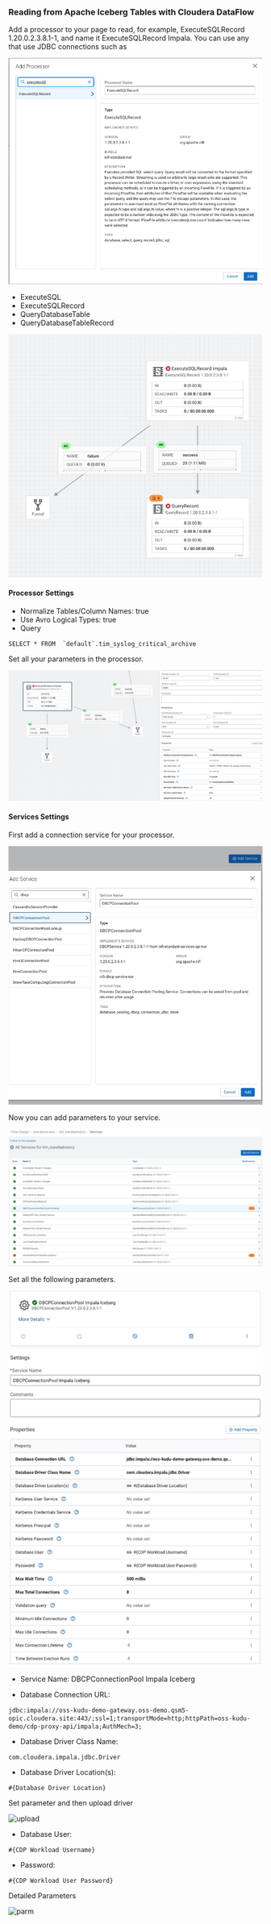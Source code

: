 ### Reading from Apache Iceberg Tables with Cloudera DataFlow

Add a processor to your page to read, for example, ExecuteSQLRecord 1.20.0.2.3.8.1-1, and name it ExecuteSQLRecord Impala.  You can use any that use JDBC connections such as


![add](https://raw.githubusercontent.com/tspannhw/FLaNK-DataFlows/main/jdbc/addprocessor.jpg)


* ExecuteSQL
* ExecuteSQLRecord
* QueryDatabaseTable
* QueryDatabaseTableRecord


![example](https://raw.githubusercontent.com/tspannhw/FLaNK-DataFlows/main/jdbc/exampleflow.jpg)


#### Processor Settings

* Normalize Tables/Column Names: true
* Use Avro Logical Types: true
* Query

````
SELECT * FROM  `default`.tim_syslog_critical_archive

````

Set all your parameters in the processor.

![processor](https://github.com/tspannhw/FLaNK-DataFlows/blob/main/jdbc/querysettings.jpg)



#### Services Settings

First add a connection service for your processor.

![add](https://raw.githubusercontent.com/tspannhw/FLaNK-DataFlows/main/jdbc/addservice.jpg)

Now you can add parameters to your service.

![service](https://raw.githubusercontent.com/tspannhw/FLaNK-DataFlows/main/jdbc/dbconnectionpool.jpg)


Set all the following parameters.

![set](https://raw.githubusercontent.com/tspannhw/FLaNK-DataFlows/main/jdbc/dbconnectionsettings.jpg)

* Service Name: DBCPConnectionPool Impala Iceberg

* Database Connection URL:       

````
jdbc:impala://oss-kudu-demo-gateway.oss-demo.qsm5-opic.cloudera.site:443/;ssl=1;transportMode=http;httpPath=oss-kudu-demo/cdp-proxy-api/impala;AuthMech=3;
````

* Database Driver Class Name:    

````
com.cloudera.impala.jdbc.Driver 
````

* Database Driver Location(s):   

````
#{Database Driver Location}    
`````

Set parameter and then upload driver

![upload](https://raw.githubusercontent.com/tspannhw/FLaNK-DataFlows/main/jdbc/uploaddriver.jpg)


* Database User:                 

````
#{CDP Workload Username} 
````

* Password:                      

````
#{CDP Workload User Password} 
````

Detailed Parameters

![parm](https://raw.githubusercontent.com/tspannhw/FLaNK-DataFlows/main/jdbc/properties.jpg)

